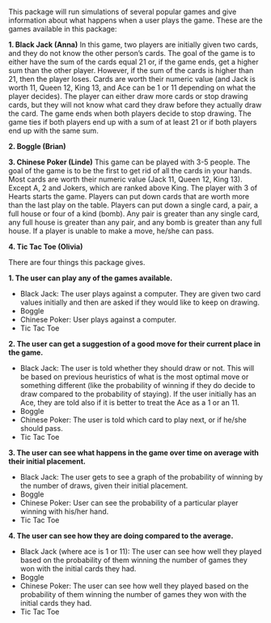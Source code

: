 This package will run simulations of several popular games and give information about what happens when a user plays the game. These are the games available in this package:

**1. Black Jack (Anna)** 
In this game, two players are initially given two cards, and they do not know the other person’s cards. The goal of the game is to either have the sum of the cards equal 21 or, if the game ends, get a higher sum than the other player. However, if the sum of the cards is higher than 21, then the player loses. Cards are worth their numeric value (and Jack is worth 11, Queen 12, King 13, and Ace can be 1 or 11 depending on what the player decides). The player can either draw more cards or stop drawing cards, but they will not know what card they draw before they actually draw the card. The game ends when both players decide to stop drawing. The game ties if both players end up with a sum of at least 21 or if both players end up with the same sum.   

**2. Boggle (Brian)** 

**3. Chinese Poker (Linde)**
This game can be played with 3-5 people. The goal of the game is to be the first to get rid of all the cards in your hands. Most cards are worth their numeric value (Jack 11, Queen 12, King 13). Except A, 2 and Jokers, which are ranked above King. The player with 3 of Hearts starts the game. Players can put down cards that are worth more than the last play on the table. Players can put down a single card, a pair, a full house or four of a kind (bomb). Any pair is greater than any single card, any full house is greater than any pair, and any bomb is greater than any full house. If a player is unable to make a move, he/she can pass.   

**4. Tic Tac Toe (Olivia)**  


There are four things this package gives.  

**1. The user can play any of the games available.**  
+ Black Jack: The user plays against a computer. They are given two card values initially and then are asked if they would like to keep on drawing.    
+ Boggle   
+	Chinese Poker: User plays against a computer. 
+	Tic Tac Toe  

**2. The user can get a suggestion of a good move for their current place in the game.**
+ Black Jack: The user is told whether they should draw or not. This will be based on previous heuristics of what is the most optimal move or something different (like the probability of winning if they do decide to draw compared to the probability of staying). If the user initially has an Ace, they are told also if it is better to treat the Ace as a 1 or an 11. 
+ Boggle   
+	Chinese Poker: The user is told which card to play next, or if he/she should pass.    
+	Tic Tac Toe  

**3. The user can see what happens in the game over time on average with their initial placement.**
+ Black Jack: The user gets to see a graph of the probability of winning by the number of draws, given their initial placement. 
+ Boggle   
+	Chinese Poker: User can see the probability of a particular player winning with his/her hand.  
+	Tic Tac Toe  

**4. The user can see how they are doing compared to the average.** 
+ Black Jack (where ace is 1 or 11): The user can see how well they played based on the probability of them winning the number of games they won with the initial cards they had. 
+ Boggle   
+	Chinese Poker: The user can see how well they played based on the probability of them winning the number of games they won with the initial cards they had.   
+	Tic Tac Toe  
